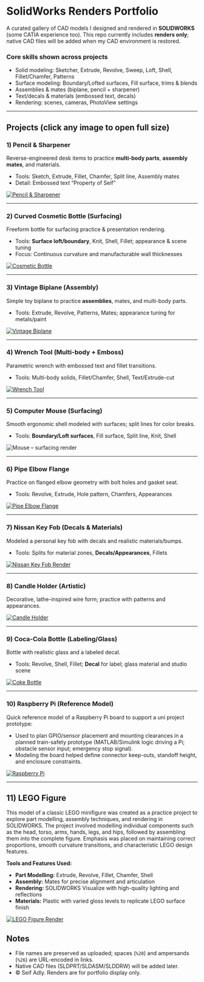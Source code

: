 # SolidWorks Renders Portfolio

A curated gallery of CAD models I designed and rendered in **SOLIDWORKS** (some CATIA experience too).
This repo currently includes **renders only**; native CAD files will be added when my CAD environment is restored.

### Core skills shown across projects
- Solid modeling: Sketcher, Extrude, Revolve, Sweep, Loft, Shell, Fillet/Chamfer, Patterns  
- Surface modeling: Boundary/Lofted surfaces, Fill surface, trims & blends  
- Assemblies & mates (biplane, pencil + sharpener)  
- Text/decals & materials (embossed text, decals)  
- Rendering: scenes, cameras, PhotoView settings

---

## Projects (click any image to open full size)

### 1) Pencil & Sharpener
Reverse-engineered desk items to practice **multi-body parts**, **assembly mates**, and materials.
- Tools: Sketch, Extrude, Fillet, Chamfer, Split line, Assembly mates
- Detail: Embossed text “Property of Seif”
  
[![Pencil & Sharpener](pencil/Pencil%20%26%20Sharpener.JPG)](pencil/Pencil%20%26%20Sharpener.JPG)

---

### 2) Curved Cosmetic Bottle (Surfacing)
Freeform bottle for surfacing practice & presentation rendering.
- Tools: **Surface loft/boundary**, Knit, Shell, Fillet; appearance & scene tuning
- Focus: Continuous curvature and manufacturable wall thicknesses

[![Cosmetic Bottle](bottle/Practice%20Model%20-%20Bottle.JPG)](bottle/Practice%20Model%20-%20Bottle.JPG)

---

### 3) Vintage Biplane (Assembly)
Simple toy biplane to practice **assemblies**, mates, and multi-body parts.
- Tools: Extrude, Revolve, Patterns, Mates; appearance tuning for metals/paint

[![Vintage Biplane](biplane/Practice%20Model%20-%20Vintage%20Plane.JPG)](biplane/Practice%20Model%20-%20Vintage%20Plane.JPG)

---

### 4) Wrench Tool (Multi-body + Emboss)
Parametric wrench with embossed text and fillet transitions.
- Tools: Multi-body solids, Fillet/Chamfer, Shell, Text/Extrude-cut

[![Wrench Tool](wrench/Wrench%20Tool.JPG)](wrench/Wrench%20Tool.JPG)

---

### 5) Computer Mouse (Surfacing)
Smooth ergonomic shell modeled with surfaces; split lines for color breaks.
- Tools: **Boundary/Loft surfaces**, Fill surface, Split line, Knit, Shell

![Mouse – surfacing render](mouse/Practice-Model%20Mouse-Surfacing.JPG?raw=1)

---

### 6) Pipe Elbow Flange
Practice on flanged elbow geometry with bolt holes and gasket seat.
- Tools: Revolve, Extrude, Hole pattern, Chamfers, Appearances

[![Pipe Elbow Flange](pipe_elbow_flange/Practice%20Model%20-%20Pipe.JPG)](pipe_elbow_flange/Practice%20Model%20-%20Pipe.JPG)

---

### 7) Nissan Key Fob (Decals & Materials)
Modeled a personal key fob with decals and realistic materials/bumps.
- Tools: Splits for material zones, **Decals/Appearances**, Fillets

[![Nissan Key Fob Render](nissan_key_fob/Practice%20Model%20-%20Key%20Fob%20with%20Cover.JPG)](nissan_key_fob/Practice%20Model%20-%20Key%20Fob%20with%20Cover.JPG)

---

### 8) Candle Holder (Artistic)
Decorative, lathe-inspired wire form; practice with patterns and appearances.

[![Candle Holder](candle-holder/Practice%20Model%20-%20Candle%20Holder.JPG)](candle-holder/Practice%20Model%20-%20Candle%20Holder.JPG)

---

### 9) Coca-Cola Bottle (Labeling/Glass)
Bottle with realistic glass and a labeled decal.
- Tools: Revolve, Shell, Fillet; **Decal** for label; glass material and studio scene

[![Coke Bottle](coca-cola-bottle/Practice%20Model%20-%20Coke%20Bottle.JPG)](coca-cola-bottle/Practice%20Model%20-%20Coke%20Bottle.JPG)

---

### 10) Raspberry Pi (Reference Model)
Quick reference model of a Raspberry Pi board to support a uni project prototype:
- Used to plan GPIO/sensor placement and mounting clearances in a planned train-safety prototype (MATLAB/Simulink logic driving a Pi; obstacle sensor input; emergency stop signal).
- Modeling the board helped define connector keep-outs, standoff height, and enclosure constraints.

[![Raspberry Pi](raspberry-pi/Raspberry%20Pi.JPG)](raspberry-pi/Raspberry%20Pi.JPG)

---

## 11) LEGO Figure

This model of a classic LEGO minifigure was created as a practice project to explore part modelling, assembly techniques, and rendering in SOLIDWORKS. The project involved modelling individual components such as the head, torso, arms, hands, legs, and hips, followed by assembling them into the complete figure. Emphasis was placed on maintaining correct proportions, smooth curvature transitions, and characteristic LEGO design features.

**Tools and Features Used:**
- **Part Modelling:** Extrude, Revolve, Fillet, Chamfer, Shell
- **Assembly:** Mates for precise alignment and articulation
- **Rendering:** SOLIDWORKS Visualize with high-quality lighting and reflections
- **Materials:** Plastic with varied gloss levels to replicate LEGO surface finish

[![LEGO Figure Render](lego-character/Practice%20Model%20-%20Lego%20Figure.JPG)](lego-character/Practice%20Model%20-%20Lego%20Figure.JPG)

## Notes
- File names are preserved as uploaded; spaces (`%20`) and ampersands (`%26`) are URL-encoded in links.
- Native CAD files (SLDPRT/SLDASM/SLDDRW) will be added later.
- © Seif Adly. Renders are for portfolio display only.

